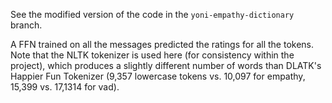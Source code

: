 See the modified version of the code in the `yoni-empathy-dictionary` branch.

A FFN trained on all the messages predicted the ratings for all the tokens.
Note that the NLTK tokenizer is used here (for consistency within the project),
which produces a slightly different number of words than DLATK's Happier Fun
Tokenizer (9,357 lowercase tokens vs. 10,097 for empathy, 15,399 vs. 17,1314
for vad).

